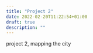 ```yaml
---
title: "Project 2"
date: 2022-02-20T11:22:54+01:00
draft: true
description: ""
---
```



project 2, mapping the city
